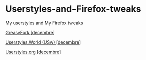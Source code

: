 # Userstyles-and-Firefox-tweaks
My userstyles and My Firefox tweaks

<a href="https://greasyfork.org/fr/users/8-decembre?sort=updated">GreasyFork [decembre]</a>

<a href="https://userstyles.world/user/decembre">Userstyles.World (USw) [decembre]</a>

<a href="https://userstyles.org/users/60686">Userstyles.org [decembre]</a>
